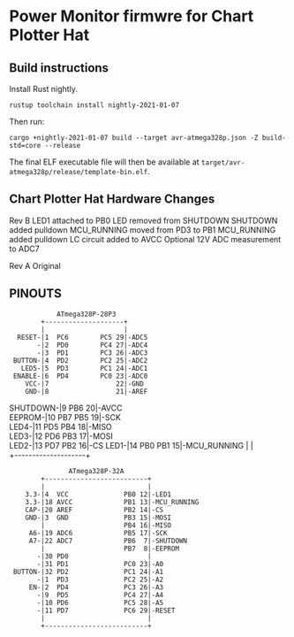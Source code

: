 # Power Monitor firmwre for Chart Plotter Hat

## Build instructions

Install Rust nightly.
```
rustup toolchain install nightly-2021-01-07
```

Then run:

```
cargo +nightly-2021-01-07 build --target avr-atmega328p.json -Z build-std=core --release
```

The final ELF executable file will then be available at `target/avr-atmega328p/release/template-bin.elf`.

## Chart Plotter Hat Hardware Changes

Rev B
LED1 attached to PB0
LED removed from SHUTDOWN
SHUTDOWN added pulldown
MCU_RUNNING moved from PD3 to PB1
MCU_RUNNING added pulldown
LC circuit added to AVCC
Optional 12V ADC measurement to ADC7

Rev A
Original

## PINOUTS

                ATmega328P-28P3            
            +--------------------+         
            |                    |         
      RESET-|1  PC6        PC5 29|-ADC5    
           -|2  PD0        PC4 27|-ADC4    
           -|3  PD1        PC3 26|-ADC3    
     BUTTON-|4  PD2        PC2 25|-ADC2    
       LED5-|5  PD3        PC1 24|-ADC1    
     ENABLE-|6  PD4        PC0 23|-ADC0    
        VCC-|7                 22|-GND     
        GND-|8                 21|-AREF    
   SHUTDOWN-|9  PB6            20|-AVCC    
     EEPROM-|10 PB7        PB5 19|-SCK     
       LED4-|11 PD5        PB4 18|-MISO    
       LED3-|12 PD6        PB3 17|-MOSI    
       LED2-|13 PD7        PB2 16|-CS
       LED1-|14 PB0        PB1 15|-MCU_RUNNING
            |                    |         
            +--------------------+         
         
                   ATmega328P-32A
            +--------------------------+        
            |                          |        
        3.3-|4  VCC              PB0 12|-LED1   
        3.3-|18 AVCC             PB1 13|-MCU_RUNNING
        CAP-|20 AREF             PB2 14|-CS
        GND-|3  GND              PB3 15|-MOSI   
            |                    PB4 16|-MISO   
         A6-|19 ADC6             PB5 17|-SCK    
         A7-|22 ADC7             PB6  7|-SHUTDOWN
            |                    PB7  8|-EEPROM 
           -|30 PD0                    |        
           -|31 PD1              PC0 23|-A0     
     BUTTON-|32 PD2              PC1 24|-A1     
           -|1  PD3              PC2 25|-A2     
         EN-|2  PD4              PC3 26|-A3     
           -|9  PD5              PC4 27|-A4     
           -|10 PD6              PC5 28|-A5     
           -|11 PD7              PC6 29|-RESET  
            |                          |        
            +--------------------------+        


